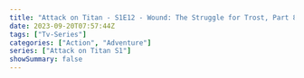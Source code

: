 ```yaml
---
title: "Attack on Titan - S1E12 - Wound: The Struggle for Trost, Part 8"
date: 2023-09-20T07:57:44Z
tags: ["Tv-Series"]
categories: ["Action", "Adventure"]
series: ["Attack on Titan S1"]
showSummary: false
---
```


  <mux-player stream-type="on-demand"
  src="https://kp3d-my.sharepoint.com/personal/ryoo_kp3d_onmicrosoft_com/_layouts/15/download.aspx?share=Ecra0AzQ50RFq3pGg84xJfsB_Pi818gRmNOO0vnLoRwSCw" metadata-video-title="Attack on Titan - S1E12 - Wound: The Struggle for Trost, Part 8" prefer-playback="mse" controls>
  </mux-player>
  
  
  <script src="https://cdn.jsdelivr.net/npm/@mux/mux-player"></script>
  
   <script id="Ga3ti4LrXLI44W39JqAklL00OmZnQSmIouuRHWw8FNSs" type="application/ld+json">
 {
  "@context": "https://schema.org/",
  "@type": "VideoObject",
  "name": "Attack on Titan - S1E12 - Wound: The Struggle for Trost, Part 8",
  "contentUrl": "https://stream.mux.com/Ga3ti4LrXLI44W39JqAklL00OmZnQSmIouuRHWw8FNSs.m3u8",
  "thumbnailUrl": "https://www.themoviedb.org/t/p/original/1ptv8xOQI87ESiLPeZZ9XYAkAL3.jpg?width=314&fit_mode=preserve&time=25",
  "uploadDate": "2023-09-20T07:57:44Z",
}

</script>

